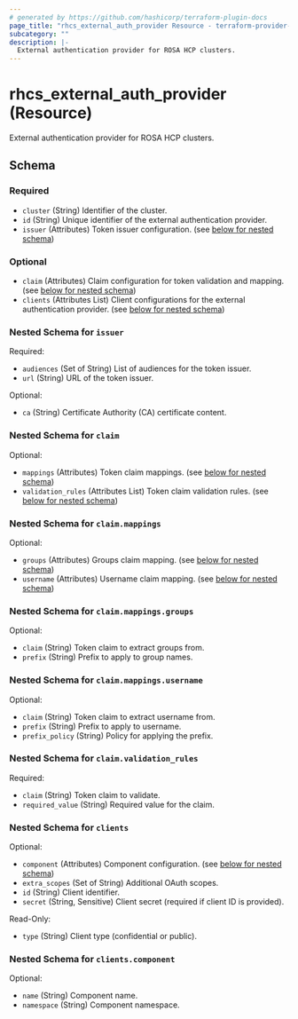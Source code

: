 ```yaml
---
# generated by https://github.com/hashicorp/terraform-plugin-docs
page_title: "rhcs_external_auth_provider Resource - terraform-provider-rhcs"
subcategory: ""
description: |-
  External authentication provider for ROSA HCP clusters.
---
```


# rhcs_external_auth_provider (Resource)

External authentication provider for ROSA HCP clusters.



<!-- schema generated by tfplugindocs -->
## Schema

### Required

- `cluster` (String) Identifier of the cluster.
- `id` (String) Unique identifier of the external authentication provider.
- `issuer` (Attributes) Token issuer configuration. (see [below for nested schema](#nestedatt--issuer))

### Optional

- `claim` (Attributes) Claim configuration for token validation and mapping. (see [below for nested schema](#nestedatt--claim))
- `clients` (Attributes List) Client configurations for the external authentication provider. (see [below for nested schema](#nestedatt--clients))

<a id="nestedatt--issuer"></a>
### Nested Schema for `issuer`

Required:

- `audiences` (Set of String) List of audiences for the token issuer.
- `url` (String) URL of the token issuer.

Optional:

- `ca` (String) Certificate Authority (CA) certificate content.


<a id="nestedatt--claim"></a>
### Nested Schema for `claim`

Optional:

- `mappings` (Attributes) Token claim mappings. (see [below for nested schema](#nestedatt--claim--mappings))
- `validation_rules` (Attributes List) Token claim validation rules. (see [below for nested schema](#nestedatt--claim--validation_rules))

<a id="nestedatt--claim--mappings"></a>
### Nested Schema for `claim.mappings`

Optional:

- `groups` (Attributes) Groups claim mapping. (see [below for nested schema](#nestedatt--claim--mappings--groups))
- `username` (Attributes) Username claim mapping. (see [below for nested schema](#nestedatt--claim--mappings--username))

<a id="nestedatt--claim--mappings--groups"></a>
### Nested Schema for `claim.mappings.groups`

Optional:

- `claim` (String) Token claim to extract groups from.
- `prefix` (String) Prefix to apply to group names.


<a id="nestedatt--claim--mappings--username"></a>
### Nested Schema for `claim.mappings.username`

Optional:

- `claim` (String) Token claim to extract username from.
- `prefix` (String) Prefix to apply to username.
- `prefix_policy` (String) Policy for applying the prefix.



<a id="nestedatt--claim--validation_rules"></a>
### Nested Schema for `claim.validation_rules`

Required:

- `claim` (String) Token claim to validate.
- `required_value` (String) Required value for the claim.



<a id="nestedatt--clients"></a>
### Nested Schema for `clients`

Optional:

- `component` (Attributes) Component configuration. (see [below for nested schema](#nestedatt--clients--component))
- `extra_scopes` (Set of String) Additional OAuth scopes.
- `id` (String) Client identifier.
- `secret` (String, Sensitive) Client secret (required if client ID is provided).

Read-Only:

- `type` (String) Client type (confidential or public).

<a id="nestedatt--clients--component"></a>
### Nested Schema for `clients.component`

Optional:

- `name` (String) Component name.
- `namespace` (String) Component namespace.
